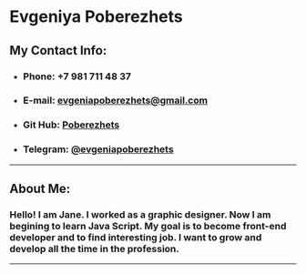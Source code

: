# **Evgeniya Poberezhets**
## **My Contact Info:**

* ### **Phone:** +7 981 711 48 37
* ### **E-mail:** evgeniapoberezhets@gmail.com
* ### **Git Hub:** [Poberezhets](https://github.com/Poberezhets)
* ### **Telegram:** [@evgeniapoberezhets](https://t.me/evgeniapoberezhets)

****

## **About Me:**

### Hello! I am Jane. I worked as a graphic designer. Now I am begining to learn Java Script. My goal is to become front-end developer and to find interesting job. I want to grow and develop all the time in the profession.

****